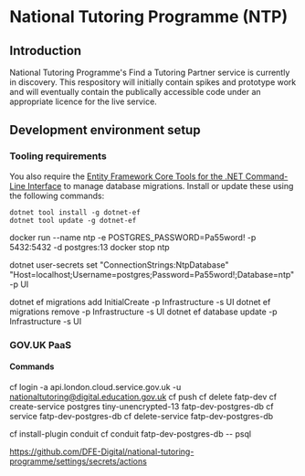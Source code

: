 # National Tutoring Programme (NTP)

## Introduction

National Tutoring Programme's Find a Tutoring Partner service is currently in discovery. This respository will initially contain spikes and prototype work and will eventually contain the publically accessible code under an appropriate licence for the live service.

## Development environment setup

### Tooling requirements

You also require the [Entity Framework Core Tools for the .NET Command-Line Interface](https://www.nuget.org/packages/dotnet-ef/) to manage database migrations. Install or update these using the following commands:

```
dotnet tool install -g dotnet-ef
dotnet tool update -g dotnet-ef
```
docker run --name ntp -e POSTGRES_PASSWORD=Pa55word! -p 5432:5432 -d postgres:13
docker stop ntp

dotnet user-secrets set "ConnectionStrings:NtpDatabase" "Host=localhost;Username=postgres;Password=Pa55word!;Database=ntp" -p UI

dotnet ef migrations add InitialCreate -p Infrastructure -s UI
dotnet ef migrations remove -p Infrastructure -s UI
dotnet ef database update -p Infrastructure -s UI

### GOV.UK PaaS

#### Commands

cf login -a api.london.cloud.service.gov.uk -u nationaltutoring@digital.education.gov.uk
cf push
cf delete fatp-dev
cf create-service postgres tiny-unencrypted-13 fatp-dev-postgres-db
cf service fatp-dev-postgres-db
cf delete-service fatp-dev-postgres-db

cf install-plugin conduit
cf conduit fatp-dev-postgres-db -- psql


https://github.com/DFE-Digital/national-tutoring-programme/settings/secrets/actions
